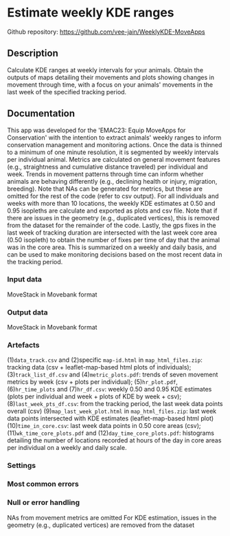 # Estimate weekly KDE ranges
Github repository: https://github.com/vee-jain/WeeklyKDE-MoveApps

## Description
Calculate KDE ranges at weekly intervals for your animals. Obtain the outputs of maps detailing their movements and plots showing changes in movement through time, with a focus on your animals' movements in the last week of the specified tracking period.

## Documentation
This app was developed for the 'EMAC23: Equip MoveApps for Conservation' with the intention to extract animals' weekly ranges to inform conservation management and monitoring actions. Once the data is thinned to a minimum of one minute resolution, it is segmented by weekly intervals per individual animal. 
Metrics are calculated on general movement features (e.g., straightness and cumulative distance traveled) per individual and week. Trends in movement patterns through time can inform whether animals are behaving differently (e.g., declining health or injury, migration, breeding). Note that NAs can be generated for metrics, but these are omitted for the rest of the code (refer to csv output).
For all individuals and weeks with more than 10 locations, the weekly KDE estimates at 0.50 and 0.95 isopleths are calculate and exported as plots and csv file. Note that if there are issues in the geometry (e.g., duplicated vertices), this is removed from the dataset for the remainder of the code.
Lastly, the gps fixes in the last week of tracking duration are intersected with the last week core area (0.50 isopleth) to obtain the number of fixes per time of day that the animal was in the core area. This is summarized on a weekly and daily basis, and can be used to make monitoring decisions based on the most recent data in the tracking period.

### Input data
MoveStack in Movebank format

### Output data
MoveStack in Movebank format

### Artefacts
(1)`data_track.csv` and (2)specific `map-id.html` in `map_html_files.zip`: tracking data (csv + leaflet-map-based html plots of individuals); 
(3)`track_list_df.csv` and (4)`metric_plots.pdf`: trends of seven movement metrics by week (csv + plots per individual); 
(5)`hr_plot.pdf`, (6)`hr_time_plots` and (7)`hr_df.csv`: weekly 0.50 and 0.95 KDE estimates (plots per individual and week + plots of KDE by week + csv);
(8)`last_week_pts_df.csv`: from the tracking period, the last week data points overall (csv) 
(9)`map_last_week_plot.html` in `map_html_files.zip`: last week data points intersected with KDE estimates (leaflet-map-based html plot)
(10)`time_in_core.csv`: last week data points in 0.50 core areas (csv); 
(11)`wk_time_core_plots.pdf` and (12)`day_time_core_plots.pdf`: histograms detailing the number of locations recorded at hours of the day in core areas per individual on a weekly and daily scale.

### Settings 

### Most common errors

### Null or error handling
NAs from movement metrics are omitted
For KDE estimation, issues in the geometry (e.g., duplicated vertices) are removed from the dataset

